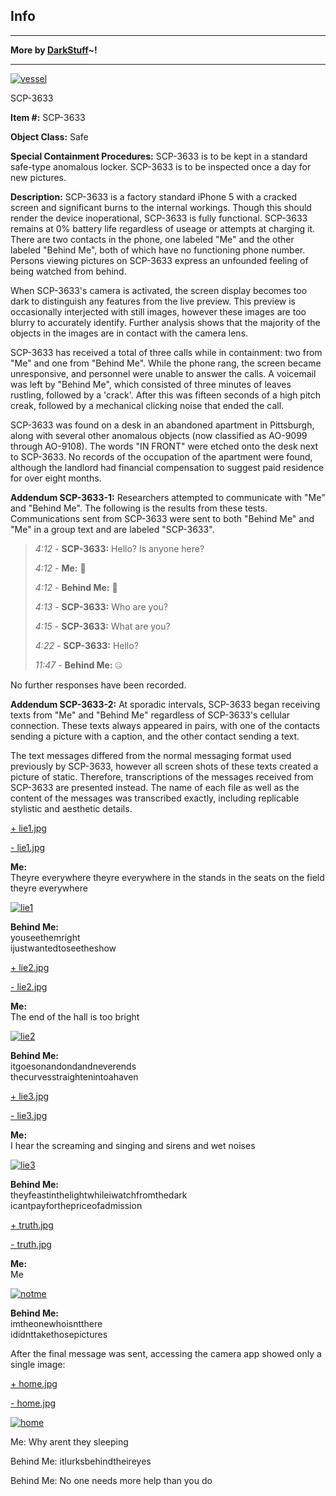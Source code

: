 Info
----

* * *

**More by [DarkStuff](/dr-k-stuff-s-personnel-file)~!**

* * *

[![vessel](http://scp-wiki.wdfiles.com/local--resized-images/scp-3633/vessel/medium.jpg)](http://scp-wiki.wdfiles.com/local--files/scp-3633/vessel)

SCP-3633

**Item #:** SCP-3633

**Object Class:** Safe

**Special Containment Procedures:** SCP-3633 is to be kept in a standard safe-type anomalous locker. SCP-3633 is to be inspected once a day for new pictures.

**Description:** SCP-3633 is a factory standard iPhone 5 with a cracked screen and significant burns to the internal workings. Though this should render the device inoperational, SCP-3633 is fully functional. SCP-3633 remains at 0% battery life regardless of useage or attempts at charging it. There are two contacts in the phone, one labeled "Me" and the other labeled "Behind Me", both of which have no functioning phone number. Persons viewing pictures on SCP-3633 express an unfounded feeling of being watched from behind.

When SCP-3633's camera is activated, the screen display becomes too dark to distinguish any features from the live preview. This preview is occasionally interjected with still images, however these images are too blurry to accurately identify. Further analysis shows that the majority of the objects in the images are in contact with the camera lens.

SCP-3633 has received a total of three calls while in containment: two from "Me" and one from "Behind Me". While the phone rang, the screen became unresponsive, and personnel were unable to answer the calls. A voicemail was left by "Behind Me", which consisted of three minutes of leaves rustling, followed by a 'crack'. After this was fifteen seconds of a high pitch creak, followed by a mechanical clicking noise that ended the call.

SCP-3633 was found on a desk in an abandoned apartment in Pittsburgh, along with several other anomalous objects (now classified as AO-9099 through AO-9108). The words "IN FRONT" were etched onto the desk next to SCP-3633. No records of the occupation of the apartment were found, although the landlord had financial compensation to suggest paid residence for over eight months.

**Addendum SCP-3633-1:** Researchers attempted to communicate with "Me" and "Behind Me". The following is the results from these tests. Communications sent from SCP-3633 were sent to both "Behind Me" and "Me" in a group text and are labeled "SCP-3633".

> _4:12_ - **SCP-3633:** Hello? Is anyone here?
> 
> _4:12_ - **Me:** 🙈
> 
> _4:12_ - **Behind Me:** 👀
> 
> _4:13_ - **SCP-3633:** Who are you?
> 
> _4:15_ - **SCP-3633:** What are you?
> 
> _4:22_ - **SCP-3633:** Hello?
> 
> _11:47_ - **Behind Me:** 🤐

No further responses have been recorded.

**Addendum SCP-3633-2:** At sporadic intervals, SCP-3633 began receiving texts from "Me" and "Behind Me" regardless of SCP-3633's cellular connection. These texts always appeared in pairs, with one of the contacts sending a picture with a caption, and the other contact sending a text.

The text messages differed from the normal messaging format used previously by SCP-3633, however all screen shots of these texts created a picture of static. Therefore, transcriptions of the messages received from SCP-3633 are presented instead. The name of each file as well as the content of the messages was transcribed exactly, including replicable stylistic and aesthetic details.

[+ lie1.jpg](javascript:;)

[\- lie1.jpg](javascript:;)

**Me:**  
Theyre everywhere theyre everywhere in the stands in the seats on the field theyre everywhere

[![lie1](http://scp-wiki.wdfiles.com/local--resized-images/scp-3633/lie1/medium.jpg)](http://scp-wiki.wdfiles.com/local--files/scp-3633/lie1)

  

**Behind Me:**  
youseethemright  
ijustwantedtoseetheshow

  

[+ lie2.jpg](javascript:;)

[\- lie2.jpg](javascript:;)

**Me:**  
The end of the hall is too bright

[![lie2](http://scp-wiki.wdfiles.com/local--resized-images/scp-3633/lie2/medium.jpg)](http://scp-wiki.wdfiles.com/local--files/scp-3633/lie2)

  

**Behind Me:**  
itgoesonandondandneverends  
thecurvesstraightenintoahaven

  

[+ lie3.jpg](javascript:;)

[\- lie3.jpg](javascript:;)

**Me:**  
I hear the screaming and singing and sirens and wet noises

[![lie3](http://scp-wiki.wdfiles.com/local--resized-images/scp-3633/lie3/medium.jpg)](http://scp-wiki.wdfiles.com/local--files/scp-3633/lie3)

  

**Behind Me:**  
theyfeastinthelightwhileiwatchfromthedark  
icantpayforthepriceofadmission

  

[+ truth.jpg](javascript:;)

[\- truth.jpg](javascript:;)

**Me:**  
Me

[![notme](http://scp-wiki.wdfiles.com/local--resized-images/scp-3633/notme/medium.jpg)](http://scp-wiki.wdfiles.com/local--files/scp-3633/notme)

  

**Behind Me:**  
imtheonewhoisntthere  
ididnttakethosepictures

After the final message was sent, accessing the camera app showed only a single image:

[+ home.jpg](javascript:;)

[\- home.jpg](javascript:;)

[![home](http://scp-wiki.wdfiles.com/local--resized-images/scp-3633/home/medium.jpg)](http://scp-wiki.wdfiles.com/local--files/scp-3633/home)

Me: Why arent they sleeping

Behind Me: itlurksbehindtheireyes

Behind Me: No one needs more help than you do